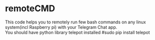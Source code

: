 # remoteCMD
This code helps you to remotely run few bash commands on any linux system(incl Raspberry pi) with your Telegram Chat app. </br>
You should have python library telepot installed #sudo pip install telepot
